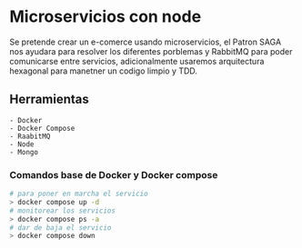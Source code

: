 # Microservicios con node

Se pretende crear un e-comerce usando microservicios, el Patron SAGA nos ayudara para resolver los diferentes porblemas y RabbitMQ para poder comunicarse entre servicios, adicionalmente usaremos arquitectura hexagonal para manetner un codigo limpio y TDD.

## Herramientas
    - Docker
    - Docker Compose
    - RaabitMQ
    - Node
    - Mongo

### Comandos base de Docker y Docker compose

```bash
# para poner en marcha el servicio
> docker compose up -d 
# monitorear los servicios
> docker compose ps -a
# dar de baja el servicio
> docker compose down
```